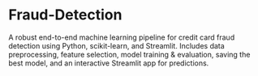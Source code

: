 # Fraud-Detection
A robust end-to-end machine learning pipeline for credit card fraud detection using Python, scikit-learn, and Streamlit. Includes data preprocessing, feature selection, model training &amp; evaluation, saving the best model, and an interactive Streamlit app for predictions.
